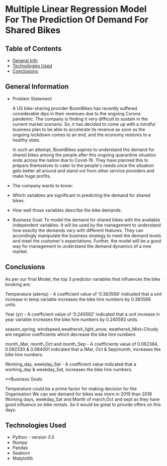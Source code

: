 # Multiple Linear Regression Model For The Prediction Of Demand For Shared Bikes
 


## Table of Contents
* [General Info](#general-information)
* [Technologies Used](#technologies-used)
* [Conclusions](#conclusions)




## General Information

* Problem Statement

  A US bike-sharing provider BoomBikes has recently suffered considerable dips in their revenues due to the ongoing Corona pandemic. The company is finding it very difficult to sustain in the current market scenario. So, it has decided to come up with a mindful business plan to be able to accelerate its revenue as soon as the ongoing lockdown comes to an end, and the economy restores to a healthy state.

  In such an attempt, BoomBikes aspires to understand the demand for shared bikes among the people after this ongoing quarantine situation ends across the nation due to Covid-19. They have planned this to prepare themselves to cater to the people's needs once the situation gets better all around and stand out from other service providers and make huge profits.

* The company wants to know:

* Which variables are significant in predicting the demand for shared bikes.
* How well those variables describe the bike demands.

* Business Goal:
To model the demand for shared bikes with the available independent variables. It will be used by the management to understand how exactly the demands vary with different features. They can accordingly manipulate the business strategy to meet the demand levels and meet the customer's expectations. Further, the model will be a good way for management to understand the demand dynamics of a new market.

## Conclusions

As per our final Model, the top 3 predictor variables that influences the bike booking are:

Temperature (atemp) - A coefficient value of ‘0.383568’ indicated that a unit increase in temp variable increases the bike hire numbers by 0.383568 units.

Year (yr) - A coefficient value of ‘0.240592’ indicated that a unit increase in year variable increases the bike hire numbers by 0.240592 units.

season_spring, windspeed,weathersit_light_snow, weathersit_Mist+Cloudy are negative coefficients which decrease the bike hire numbers

month_Mar, month_Oct and month_Sep - A coefficients value of 0.062384, 0.092330 & 0.084001 indicated that a (Mar, Oct & Sep)month, increases the bike hire numbers.

Working_day, weekday_Sat - A coefficient value indicated that a working_day & weekday_Sat, increases the bike hire numbers.

**Business Goals

Temperature could be a prime factor for making decision for the Organisation
We can see demand for bikes was more in 2019 than 2018
Working days, weekday_Sat and Month of march,Oct and sept as they have good influence on bike rentals. So it would be great to provide offers on this days.

## Technologies Used

- Python - version 3.0
- Numpy
- Pandas
- Seaborn
- Matplotlib
